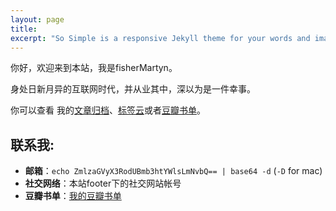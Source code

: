 ```yaml
---
layout: page
title: 
excerpt: "So Simple is a responsive Jekyll theme for your words and images."
---
```


你好，欢迎来到本站，我是fisherMartyn。

身处日新月异的互联网时代，并从业其中，深以为是一件幸事。

你可以查看 我的[文章归档](/blog/)、[标签云](/tags/)或者<a href="http://book.douban.com/people/fishermartyn/">豆瓣书单</a>。


## 联系我:

* <strong>邮箱</strong>：`echo ZmlzaGVyX3RodUBmb3htYWlsLmNvbQ== | base64 -d` (`-D` for mac)
* <strong>社交网络</strong>：本站footer下的社交网站帐号
* <strong>豆瓣书单</strong>：[我的豆瓣书单](http://book.douban.com/people/fishermartyn/)


